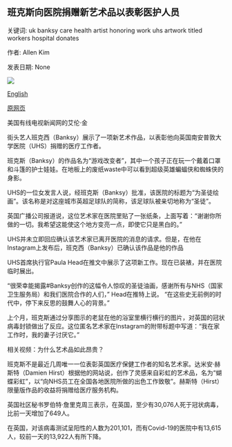 ## 班克斯向医院捐赠新艺术品以表彰医护人员

关键词: uk banksy care health artist honoring work uhs artwork titled workers hospital donates

作者: Allen Kim

发表日期: None

![](https://cdn.cnn.com/cnnnext/dam/assets/200506214319-bansky-game-changer-tease-image-super-tease.jpg)

[English](Banksy%20donates%20new%20artwork%20honoring%20health%20care%20workers%20to%20hospital.md)

[原网页](https://edition.cnn.com/style/article/banksy-hospital-trnd/index.html)

美国有线电视新闻网的艾伦·金

街头艺人班克西（Banksy）展示了一项新艺术作品，以表彰他向英国南安普敦大学医院（UHS）捐赠的医疗工作者。

班克斯（Banksy）的作品名为“游戏改变者”，其中一个孩子正在玩一个戴着口罩和斗篷的护士娃娃。在地板上的废纸waste中可以看到超级英雄蝙蝠侠和蜘蛛侠的身影。

UHS的一位女发言人说，经班克斯（Banksy）批准，该医院的标题为“为圣徒绘画”。该名称是对这座城市英超足球队的简称，该足球队被亲切地称为“圣徒”。

英国广播公司报道说，这位艺术家在医院里贴了一张纸条，上面写着：“谢谢你所做的一切。我希望这能使这个地方变亮一点，即使它只是黑白的。”

UHS并未立即回应确认该艺术家已离开医院的消息的请求。但是，在他在Instagram上发布后，班克西（Banksy）已确认该作品是他的作品

UHS首席执行官Paula Head在推文中展示了这项新工作。现在已装裱，并在医院临时展出。

“很荣幸能揭露\#Banksy创作的这幅令人惊叹的圣徒油画，感谢所有与NHS（国家卫生服务局）和我们医院合作的人们，” Head在推特上说。 “在这些史无前例的时代中，停下来反思的鼓舞人心的背景。”

上个月，班克斯通过分享图示的老鼠在他的浴室里横行横行的图片，对英国的冠状病毒封锁做出了反应。这位匿名艺术家在Instagram的附带标题中写道：“我在家工作时，我的妻子讨厌它。”

相关视频：为什么艺术品如此昂贵？

班克斯不是最近几周唯一一位表彰英国医疗保健工作者的知名艺术家。达米安·赫斯特（Damien Hirst）根据他的网站说，创作了灵感来自彩虹的艺术品，名为“蝴蝶彩虹”，以“向NHS员工在全国各地医院所做的出色工作致敬”。赫斯特（Hirst）限量版作品的收益将捐赠给医疗服务机构。

英国社区秘书罗伯特·詹里克周三表示，在英国，至少有30,076人死于冠状病毒，比前一天增加了649人。

在英国，对该病毒测试呈阳性的人数为201,101，而有Covid-19的医院中有13,615人，较前一天的13,922人有所下降。